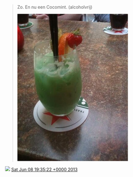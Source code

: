 > Zo\. En nu een Cocomint\. \(alcoholvrij\) 
> 
> ![](../../media/343451201649651712-BMQvDFhCMAAjWjy.jpg)

<img src="../../media/tweet.ico" width="12" /> [Sat Jun 08 19:35:22 +0000 2013](https://twitter.com/DromerDenker/status/343451201649651712)